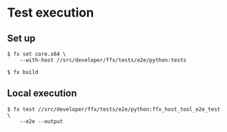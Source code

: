 # Test execution

## Set up
```shell
$ fx set core.x64 \
    --with-host //src/developer/ffx/tests/e2e/python:tests

$ fx build
```

## Local execution
```shell
$ fx test //src/developer/ffx/tests/e2e/python:ffx_host_tool_e2e_test \
    --e2e --output
```